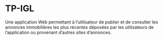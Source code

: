 # TP-IGL
Une application Web permettant à l’utilisateur de publier et de consulter les annonces immobilières  les plus récentes déposées par les utilisateurs de l’application ou provenant d’autres sites d’annonces.

